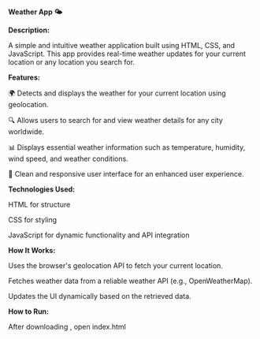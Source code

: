 **Weather App 🌤️**

**Description:**

A simple and intuitive weather application built using HTML, CSS, and JavaScript. This app provides real-time weather updates for your current location or any location you search for.


**Features:**

🌍 Detects and displays the weather for your current location using geolocation.

🔍 Allows users to search for and view weather details for any city worldwide.

📊 Displays essential weather information such as temperature, humidity, wind speed, and weather conditions.

🎨 Clean and responsive user interface for an enhanced user experience.


**Technologies Used:**

  HTML for structure
  
  CSS for styling
  
  JavaScript for dynamic functionality and API integration


**How It Works:**

  Uses the browser's geolocation API to fetch your current location.
  
  Fetches weather data from a reliable weather API (e.g., OpenWeatherMap).
  
  Updates the UI dynamically based on the retrieved data.

  

**How to Run:**

  After downloading , open index.html
